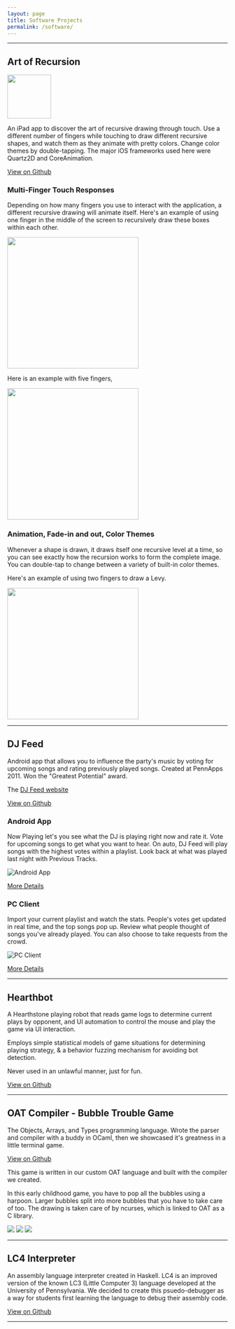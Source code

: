 ```yaml
---
layout: page
title: Software Projects
permalink: /software/
---
```


---

## Art of Recursion

<img src="AORArtwork.png" width="100">

An iPad app to discover the art of recursive drawing through
touch. Use a different number of fingers while touching to draw
different recursive shapes, and watch them as they animate with pretty
colors. Change color themes by double-tapping. The major iOS
frameworks used here were Quartz2D and CoreAnimation.

[View on Github](https://github.com/ayanonagon/recursionapp)

### Multi-Finger Touch Responses

Depending on how many fingers you use to interact with the
application, a different recursive drawing will animate itself. Here's
an example of using one finger in the middle of the screen to
recursively draw these boxes within each other.

<img src="AORLine.png" width="300">

Here is an example with five fingers,

<img src="AORPentaflake.jpg" width="300">

### Animation, Fade-in and out, Color Themes

Whenever a shape is drawn, it draws itself one recursive level at a
time, so you can see exactly how the recursion works to form the
complete image. You can double-tap to change between a variety of
built-in color themes.

Here's an example of using two fingers to draw a Levy.

<img src="AORLevy.png" width="300">

---

## DJ Feed

Android app that allows you to influence the party's music by voting
for upcoming songs and rating previously played songs. Created at
PennApps 2011. Won the "Greatest Potential" award.

The [DJ Feed website](djfeed)

[View on Github](https://github.com/emish/DJFeed)

### Android App

Now Playing let's you see what the DJ is playing right now and rate
it. Vote for upcoming songs to get what you want to hear. On auto, DJ
Feed will play songs with the highest votes within a playlist. Look
back at what was played last night with Previous Tracks.

![Android App](djfeed/imgs/now_playing.png)

[More Details](djfeed)

### PC Client

Import your current playlist and watch the stats. People's votes get
updated in real time, and the top songs pop up. Review what people
thought of songs you've already played. You can also choose to take
requests from the crowd.

![PC Client](djfeed/imgs/playlist.png)

[More Details](djfeed)

---

## Hearthbot

A Hearthstone playing robot that reads game logs to determine current
plays by opponent, and UI automation to control the mouse and play the
game via UI interaction.

Employs simple statistical models of game situations for determining
playing strategy, & a behavior fuzzing mechanism for avoiding bot
detection.

Never used in an unlawful manner, just for fun.

[View on Github](https://github.com/emish/hearthbot)

---

## OAT Compiler - Bubble Trouble Game

The Objects, Arrays, and Types programming language. Wrote the parser
and compiler with a buddy in OCaml, then we showcased it's greatness
in a little terminal game.

[View on Github](https://github.com/emish/Bubble-Trouble)

This game is written in our custom OAT language and built with the
compiler we created. 

In this early childhood game, you have to pop all the bubbles using a
harpoon. Larger bubbles split into more bubbles that you have to take
care of too. The drawing is taken care of by ncurses, which is linked
to OAT as a C library.

![](bubble_start.jpg)
![](bubble_all.jpg)
![](bubble_stage.jpg)

---

## LC4 Interpreter

An assembly language interpreter created in Haskell. LC4 is an
improved version of the known LC3 (Little Computer 3) language
developed at the University of Pennsylvania. We decided to create this
psuedo-debugger as a way for students first learning the language to
debug their assembly code.

[View on Github](https://github.com/emish/lc4sim)

---
